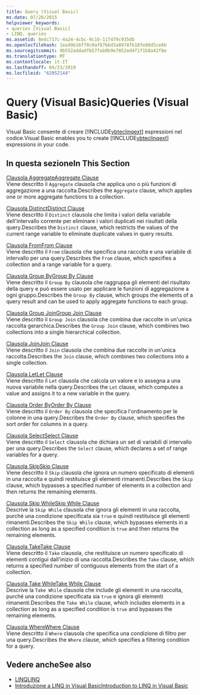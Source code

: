 ```yaml
---
title: Query (Visual Basic)
ms.date: 07/20/2015
helpviewer_keywords:
- queries [Visual Basic]
- LINQ, queries
ms.assetid: 8edc717c-4a24-4cbc-9c16-11f479c935db
ms.openlocfilehash: 1ea49b16f70c0af87bbd3a8978fb10fe08d5ce6b
ms.sourcegitcommit: 9b552addadfb57fab0b9e7852ed4f1f1b8a42f8e
ms.translationtype: MT
ms.contentlocale: it-IT
ms.lasthandoff: 04/23/2019
ms.locfileid: "62052144"
---
```

# <a name="queries-visual-basic"></a><span data-ttu-id="951c2-102">Query (Visual Basic)</span><span class="sxs-lookup"><span data-stu-id="951c2-102">Queries (Visual Basic)</span></span>
<span data-ttu-id="951c2-103">Visual Basic consente di creare [!INCLUDE[vbteclinqext](~/includes/vbteclinqext-md.md)] espressioni nel codice.</span><span class="sxs-lookup"><span data-stu-id="951c2-103">Visual Basic enables you to create [!INCLUDE[vbteclinqext](~/includes/vbteclinqext-md.md)] expressions in your code.</span></span>  
  
## <a name="in-this-section"></a><span data-ttu-id="951c2-104">In questa sezione</span><span class="sxs-lookup"><span data-stu-id="951c2-104">In This Section</span></span>  
 [<span data-ttu-id="951c2-105">Clausola Aggregate</span><span class="sxs-lookup"><span data-stu-id="951c2-105">Aggregate Clause</span></span>](../../../visual-basic/language-reference/queries/aggregate-clause.md)  
 <span data-ttu-id="951c2-106">Viene descritto il `Aggregate` clausola che applica uno o più funzioni di aggregazione a una raccolta.</span><span class="sxs-lookup"><span data-stu-id="951c2-106">Describes the `Aggregate` clause, which applies one or more aggregate functions to a collection.</span></span>  
  
 [<span data-ttu-id="951c2-107">Clausola Distinct</span><span class="sxs-lookup"><span data-stu-id="951c2-107">Distinct Clause</span></span>](../../../visual-basic/language-reference/queries/distinct-clause.md)  
 <span data-ttu-id="951c2-108">Viene descritto il `Distinct` clausola che limita i valori della variabile dell'intervallo corrente per eliminare i valori duplicati nei risultati della query.</span><span class="sxs-lookup"><span data-stu-id="951c2-108">Describes the `Distinct` clause, which restricts the values of the current range variable to eliminate duplicate values in query results.</span></span>  
  
 [<span data-ttu-id="951c2-109">Clausola From</span><span class="sxs-lookup"><span data-stu-id="951c2-109">From Clause</span></span>](../../../visual-basic/language-reference/queries/from-clause.md)  
 <span data-ttu-id="951c2-110">Viene descritto il `From` clausola che specifica una raccolta e una variabile di intervallo per una query.</span><span class="sxs-lookup"><span data-stu-id="951c2-110">Describes the `From` clause, which specifies a collection and a range variable for a query.</span></span>  
  
 [<span data-ttu-id="951c2-111">Clausola Group By</span><span class="sxs-lookup"><span data-stu-id="951c2-111">Group By Clause</span></span>](../../../visual-basic/language-reference/queries/group-by-clause.md)  
 <span data-ttu-id="951c2-112">Viene descritto il `Group By` clausola che raggruppa gli elementi del risultato della query e può essere usato per applicare le funzioni di aggregazione a ogni gruppo.</span><span class="sxs-lookup"><span data-stu-id="951c2-112">Describes the `Group By` clause, which groups the elements of a query result and can be used to apply aggregate functions to each group.</span></span>  
  
 [<span data-ttu-id="951c2-113">Clausola Group Join</span><span class="sxs-lookup"><span data-stu-id="951c2-113">Group Join Clause</span></span>](../../../visual-basic/language-reference/queries/group-join-clause.md)  
 <span data-ttu-id="951c2-114">Viene descritto il `Group Join` clausola che combina due raccolte in un'unica raccolta gerarchica.</span><span class="sxs-lookup"><span data-stu-id="951c2-114">Describes the `Group Join` clause, which combines two collections into a single hierarchical collection.</span></span>  
  
 [<span data-ttu-id="951c2-115">Clausola Join</span><span class="sxs-lookup"><span data-stu-id="951c2-115">Join Clause</span></span>](../../../visual-basic/language-reference/queries/join-clause.md)  
 <span data-ttu-id="951c2-116">Viene descritto il `Join` clausola che combina due raccolte in un'unica raccolta.</span><span class="sxs-lookup"><span data-stu-id="951c2-116">Describes the `Join` clause, which combines two collections into a single collection.</span></span>  
  
 [<span data-ttu-id="951c2-117">Clausola Let</span><span class="sxs-lookup"><span data-stu-id="951c2-117">Let Clause</span></span>](../../../visual-basic/language-reference/queries/let-clause.md)  
 <span data-ttu-id="951c2-118">Viene descritto il `Let` clausola che calcola un valore e lo assegna a una nuova variabile nella query.</span><span class="sxs-lookup"><span data-stu-id="951c2-118">Describes the `Let` clause, which computes a value and assigns it to a new variable in the query.</span></span>  
  
 [<span data-ttu-id="951c2-119">Clausola Order By</span><span class="sxs-lookup"><span data-stu-id="951c2-119">Order By Clause</span></span>](../../../visual-basic/language-reference/queries/order-by-clause.md)  
 <span data-ttu-id="951c2-120">Viene descritto il `Order By` clausola che specifica l'ordinamento per le colonne in una query.</span><span class="sxs-lookup"><span data-stu-id="951c2-120">Describes the `Order By` clause, which specifies the sort order for columns in a query.</span></span>  
  
 [<span data-ttu-id="951c2-121">Clausola Select</span><span class="sxs-lookup"><span data-stu-id="951c2-121">Select Clause</span></span>](../../../visual-basic/language-reference/queries/select-clause.md)  
 <span data-ttu-id="951c2-122">Viene descritto il `Select` clausola che dichiara un set di variabili di intervallo per una query.</span><span class="sxs-lookup"><span data-stu-id="951c2-122">Describes the `Select` clause, which declares a set of range variables for a query.</span></span>  
  
 [<span data-ttu-id="951c2-123">Clausola Skip</span><span class="sxs-lookup"><span data-stu-id="951c2-123">Skip Clause</span></span>](../../../visual-basic/language-reference/queries/skip-clause.md)  
 <span data-ttu-id="951c2-124">Viene descritto il `Skip` clausola che ignora un numero specificato di elementi in una raccolta e quindi restituisce gli elementi rimanenti.</span><span class="sxs-lookup"><span data-stu-id="951c2-124">Describes the `Skip` clause, which bypasses a specified number of elements in a collection and then returns the remaining elements.</span></span>  
  
 [<span data-ttu-id="951c2-125">Clausola Skip While</span><span class="sxs-lookup"><span data-stu-id="951c2-125">Skip While Clause</span></span>](../../../visual-basic/language-reference/queries/skip-while-clause.md)  
 <span data-ttu-id="951c2-126">Descrive la `Skip While` clausola che ignora gli elementi in una raccolta, purché una condizione specificata sia `true` e quindi restituisce gli elementi rimanenti.</span><span class="sxs-lookup"><span data-stu-id="951c2-126">Describes the `Skip While` clause, which bypasses elements in a collection as long as a specified condition is `true` and then returns the remaining elements.</span></span>  
  
 [<span data-ttu-id="951c2-127">Clausola Take</span><span class="sxs-lookup"><span data-stu-id="951c2-127">Take Clause</span></span>](../../../visual-basic/language-reference/queries/take-clause.md)  
 <span data-ttu-id="951c2-128">Viene descritto il `Take` clausola, che restituisce un numero specificato di elementi contigui dall'inizio di una raccolta.</span><span class="sxs-lookup"><span data-stu-id="951c2-128">Describes the `Take` clause, which returns a specified number of contiguous elements from the start of a collection.</span></span>  
  
 [<span data-ttu-id="951c2-129">Clausola Take While</span><span class="sxs-lookup"><span data-stu-id="951c2-129">Take While Clause</span></span>](../../../visual-basic/language-reference/queries/take-while-clause.md)  
 <span data-ttu-id="951c2-130">Descrive la `Take While` clausola che include gli elementi in una raccolta, purché una condizione specificata sia `true` e ignora gli elementi rimanenti.</span><span class="sxs-lookup"><span data-stu-id="951c2-130">Describes the `Take While` clause, which includes elements in a collection as long as a specified condition is `true` and bypasses the remaining elements.</span></span>  
  
 [<span data-ttu-id="951c2-131">Clausola Where</span><span class="sxs-lookup"><span data-stu-id="951c2-131">Where Clause</span></span>](../../../visual-basic/language-reference/queries/where-clause.md)  
 <span data-ttu-id="951c2-132">Viene descritto il `Where` clausola che specifica una condizione di filtro per una query.</span><span class="sxs-lookup"><span data-stu-id="951c2-132">Describes the `Where` clause, which specifies a filtering condition for a query.</span></span>  
  
## <a name="see-also"></a><span data-ttu-id="951c2-133">Vedere anche</span><span class="sxs-lookup"><span data-stu-id="951c2-133">See also</span></span>

- [<span data-ttu-id="951c2-134">LINQ</span><span class="sxs-lookup"><span data-stu-id="951c2-134">LINQ</span></span>](../../../visual-basic/programming-guide/language-features/linq/index.md)
- [<span data-ttu-id="951c2-135">Introduzione a LINQ in Visual Basic</span><span class="sxs-lookup"><span data-stu-id="951c2-135">Introduction to LINQ in Visual Basic</span></span>](../../../visual-basic/programming-guide/language-features/linq/introduction-to-linq.md)
